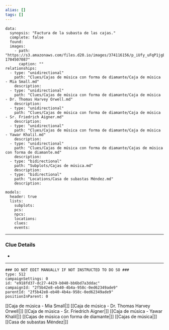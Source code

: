 ```yaml
---
alias: []
tags: []
---
```

```RpgManagerData
data: 
  synopsis: "Factura de la subasta de las cajas."
  complete: false
  found: 
  images: 
    - path: "https://s3.amazonaws.com/files.d20.io/images/374116156/p_iUfy_uFqP1jgEI5edG6A/max.png?1704507087"
      caption: ""
relationships: 
  - type: "unidirectional"
    path: "Clues/Cajas de música con forma de diamante/Caja de música - Mia Small.md"
    description: 
  - type: "unidirectional"
    path: "Clues/Cajas de música con forma de diamante/Caja de música - Dr. Thomas Harvey Orwell.md"
    description: 
  - type: "unidirectional"
    path: "Clues/Cajas de música con forma de diamante/Caja de música - Sr. Friedrich Aigner.md"
    description: 
  - type: "unidirectional"
    path: "Clues/Cajas de música con forma de diamante/Caja de música - Yawar Khalil.md"
    description: 
  - type: "unidirectional"
    path: "Clues/Cajas de música con forma de diamante/Cajas de música con forma de diamante.md"
    description: 
  - type: "bidirectional"
    path: "Subplots/Cajas de música.md"
    description: 
  - type: "bidirectional"
    path: "Locations/Casa de subastas Méndez.md"
    description: 
```
```RpgManager
models: 
  header: true
  lists: 
    subplots: 
    pcs: 
    npcs: 
    locations: 
    clues: 
    events: 
```
---
### Clue Details
 - 

---
```RpgManagerID
### DO NOT EDIT MANUALLY IF NOT INSTRUCTED TO DO SO ###
type: 512
campaignSettings: 0
id: "e918fd37-dc27-4429-b040-bb6bd7a3ddac"
campaignId: "2f5b42e8-eb40-4b4a-958c-0ed62349ade9"
parentId: "2f5b42e8-eb40-4b4a-958c-0ed62349ade9"
positionInParent: 0
```
[[Caja de música - Mia Small|]]
[[Caja de música - Dr. Thomas Harvey Orwell|]]
[[Caja de música - Sr. Friedrich Aigner|]]
[[Caja de música - Yawar Khalil|]]
[[Cajas de música con forma de diamante|]]
[[Cajas de música|]]
[[Casa de subastas Méndez|]]
